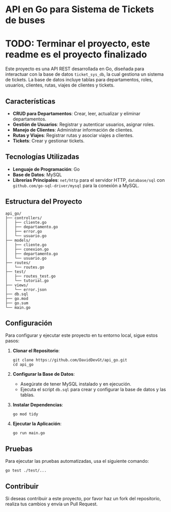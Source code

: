 # API en Go para Sistema de Tickets de buses

# TODO: Terminar el proyecto, este readme es el proyecto finalizado

Este proyecto es una API REST desarrollada en Go, diseñada para interactuar con la base de datos `ticket_sys_db`, la cual gestiona un sistema de tickets. La base de datos incluye tablas para departamentos, roles, usuarios, clientes, rutas, viajes de clientes y tickets.

## Características

- **CRUD para Departamentos**: Crear, leer, actualizar y eliminar departamentos.
- **Gestión de Usuarios**: Registrar y autenticar usuarios, asignar roles.
- **Manejo de Clientes**: Administrar información de clientes.
- **Rutas y Viajes**: Registrar rutas y asociar viajes a clientes.
- **Tickets**: Crear y gestionar tickets.

## Tecnologías Utilizadas

- **Lenguaje de Programación**: Go
- **Base de Datos**: MySQL
- **Librerías Principales**: `net/http` para el servidor HTTP, `database/sql` con `github.com/go-sql-driver/mysql` para la conexión a MySQL.

## Estructura del Proyecto

```
api_go/
├── controllers/
│   ├── cliente.go
│   ├── departamento.go
│   ├── error.go
│   └── usuario.go
├── models/
│   ├── cliente.go
│   ├── conexion.go
│   ├── departamento.go
│   └── usuario.go
├── routes/
│   └── routes.go
├── test/
│   ├── routes_test.go
│   └── tutorial.go
├── views/
│   └── error.json
├── db.sql
├── go.mod
├── go.sum
└── main.go
```

## Configuración

Para configurar y ejecutar este proyecto en tu entorno local, sigue estos pasos:

1. **Clonar el Repositorio**:
   ```
   git clone https://github.com/DavidDevGt/api_go.git
   cd api_go
   ```

2. **Configurar la Base de Datos**:
   - Asegúrate de tener MySQL instalado y en ejecución.
   - Ejecuta el script `db.sql` para crear y configurar la base de datos y las tablas.

3. **Instalar Dependencias**:
   ```
   go mod tidy
   ```

4. **Ejecutar la Aplicación**:
   ```
   go run main.go
   ```

## Pruebas

Para ejecutar las pruebas automatizadas, usa el siguiente comando:

```
go test ./test/...
```

## Contribuir

Si deseas contribuir a este proyecto, por favor haz un fork del repositorio, realiza tus cambios y envía un Pull Request.